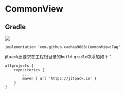 # CommonView

## Gradle
[![](https://jitpack.io/v/caohao9808/CommonView.svg)](https://jitpack.io/#caohao9808/CommonView)
 ```
implementation 'com.github.caohao9808:CommonView:Tag'
 ```
 jitpack还要求在工程根目录的`build.gradle`中添加如下：
 ```
 allprojects {
     repositories {
         ...
         maven { url 'https://jitpack.io' }
     }
 }
 ```